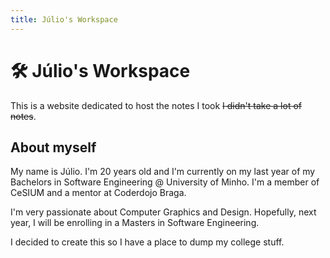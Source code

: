 ```yaml
---
title: Júlio's Workspace
---
```


# 🛠️ Júlio's Workspace

This is a website dedicated to host the notes I took ~~I didn't take a lot of notes~~.

## About myself

My name is Júlio. I'm 20 years old and I'm currently on my last year of my Bachelors in Software Engineering @ University of Minho.
I'm a member of CeSIUM and a mentor at Coderdojo Braga.

I'm very passionate about Computer Graphics and Design. Hopefully, next year, I will be enrolling in a Masters in Software Engineering.

I decided to create this so I have a place to dump my college stuff.


